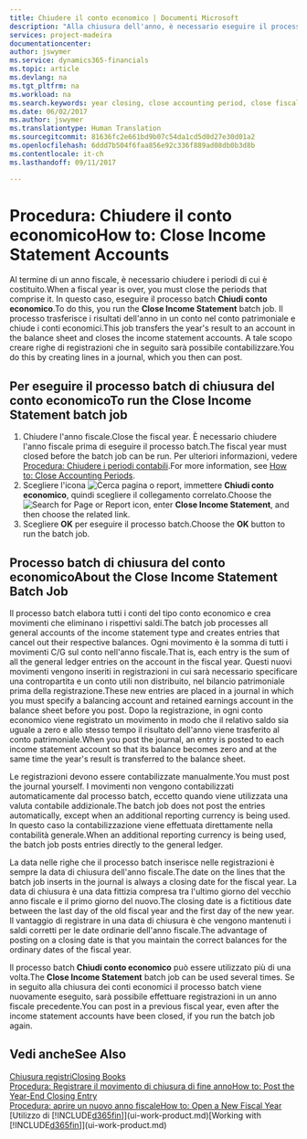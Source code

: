 ```yaml
---
title: Chiudere il conto economico | Documenti Microsoft
description: "Alla chiusura dell'anno, è necessario eseguire il processo batch Chiudi conto economico per chiudere i periodi contabili che costituiscono l'anno fiscale."
services: project-madeira
documentationcenter: 
author: jswymer
ms.service: dynamics365-financials
ms.topic: article
ms.devlang: na
ms.tgt_pltfrm: na
ms.workload: na
ms.search.keywords: year closing, close accounting period, close fiscal year, bank account detailed trial balance
ms.date: 06/02/2017
ms.author: jswymer
ms.translationtype: Human Translation
ms.sourcegitcommit: 81636fc2e661bd9b07c54da1cd5d0d27e30d01a2
ms.openlocfilehash: 6ddd7b504f6faa856e92c336f889ad08db0b3d8b
ms.contentlocale: it-ch
ms.lasthandoff: 09/11/2017

---
```

# <a name="how-to-close-income-statement-accounts"></a><span data-ttu-id="61971-103">Procedura: Chiudere il conto economico</span><span class="sxs-lookup"><span data-stu-id="61971-103">How to: Close Income Statement Accounts</span></span>
<span data-ttu-id="61971-104">Al termine di un anno fiscale, è necessario chiudere i periodi di cui è costituito.</span><span class="sxs-lookup"><span data-stu-id="61971-104">When a fiscal year is over, you must close the periods that comprise it.</span></span> <span data-ttu-id="61971-105">In questo caso, eseguire il processo batch **Chiudi conto economico**.</span><span class="sxs-lookup"><span data-stu-id="61971-105">To do this, you run the **Close Income Statement** batch job.</span></span> <span data-ttu-id="61971-106">Il processo trasferisce i risultati dell'anno in un conto nel conto patrimoniale e chiude i conti economici.</span><span class="sxs-lookup"><span data-stu-id="61971-106">This job transfers the year's result to an account in the balance sheet and closes the income statement accounts.</span></span> <span data-ttu-id="61971-107">A tale scopo creare righe di registrazioni che in seguito sarà possibile contabilizzare.</span><span class="sxs-lookup"><span data-stu-id="61971-107">You do this by creating lines in a journal, which you then can post.</span></span>

## <a name="to-run-the-close-income-statement-batch-job"></a><span data-ttu-id="61971-108">Per eseguire il processo batch di chiusura del conto economico</span><span class="sxs-lookup"><span data-stu-id="61971-108">To run the Close Income Statement batch job</span></span>
1. <span data-ttu-id="61971-109">Chiudere l'anno fiscale.</span><span class="sxs-lookup"><span data-stu-id="61971-109">Close the fiscal year.</span></span> <span data-ttu-id="61971-110">È necessario chiudere l'anno fiscale prima di eseguire il processo batch.</span><span class="sxs-lookup"><span data-stu-id="61971-110">The fiscal year must closed before the batch job can be run.</span></span> <span data-ttu-id="61971-111">Per ulteriori informazioni, vedere [Procedura: Chiudere i periodi contabili](year-close-account-periods.md).</span><span class="sxs-lookup"><span data-stu-id="61971-111">For more information, see [How to: Close Accounting Periods](year-close-account-periods.md).</span></span>
2. <span data-ttu-id="61971-112">Scegliere l'icona ![Cerca pagina o report](media/ui-search/search_small.png "icona Cerca pagina o report"), immettere **Chiudi conto economico**, quindi scegliere il collegamento correlato.</span><span class="sxs-lookup"><span data-stu-id="61971-112">Choose the ![Search for Page or Report](media/ui-search/search_small.png "Search for Page or Report icon") icon, enter **Close Income Statement**, and then choose the related link.</span></span>
3. <span data-ttu-id="61971-113">Scegliere **OK** per eseguire il processo batch.</span><span class="sxs-lookup"><span data-stu-id="61971-113">Choose the **OK** button to run the batch job.</span></span>

## <a name="about-the-close-income-statement-batch-job"></a><span data-ttu-id="61971-114">Processo batch di chiusura del conto economico</span><span class="sxs-lookup"><span data-stu-id="61971-114">About the Close Income Statement Batch Job</span></span>
<span data-ttu-id="61971-115">Il processo batch elabora tutti i conti del tipo conto economico e crea movimenti che eliminano i rispettivi saldi.</span><span class="sxs-lookup"><span data-stu-id="61971-115">The batch job processes all general accounts of the income statement type and creates entries that cancel out their respective balances.</span></span> <span data-ttu-id="61971-116">Ogni movimento è la somma di tutti i movimenti C/G sul conto nell'anno fiscale.</span><span class="sxs-lookup"><span data-stu-id="61971-116">That is, each entry is the sum of all the general ledger entries on the account in the fiscal year.</span></span> <span data-ttu-id="61971-117">Questi nuovi movimenti vengono inseriti in registrazioni in cui sarà necessario specificare una contropartita e un conto utili non distribuito, nel bilancio patrimoniale prima della registrazione.</span><span class="sxs-lookup"><span data-stu-id="61971-117">These new entries are placed in a journal in which you must specify a balancing account and retained earnings account in the balance sheet before you post.</span></span> <span data-ttu-id="61971-118">Dopo la registrazione, in ogni conto economico viene registrato un movimento in modo che il relativo saldo sia uguale a zero e allo stesso tempo il risultato dell'anno viene trasferito al conto patrimoniale.</span><span class="sxs-lookup"><span data-stu-id="61971-118">When you post the journal, an entry is posted to each income statement account so that its balance becomes zero and at the same time the year's result is transferred to the balance sheet.</span></span>

<span data-ttu-id="61971-119">Le registrazioni devono essere contabilizzate manualmente.</span><span class="sxs-lookup"><span data-stu-id="61971-119">You must post the journal yourself.</span></span> <span data-ttu-id="61971-120">I movimenti non vengono contabilizzati automaticamente dal processo batch, eccetto quando viene utilizzata una valuta contabile addizionale.</span><span class="sxs-lookup"><span data-stu-id="61971-120">The batch job does not post the entries automatically, except when an additional reporting currency is being used.</span></span> <span data-ttu-id="61971-121">In questo caso la contabilizzazione viene effettuata direttamente nella contabilità generale.</span><span class="sxs-lookup"><span data-stu-id="61971-121">When an additional reporting currency is being used, the batch job posts entries directly to the general ledger.</span></span>

<span data-ttu-id="61971-122">La data nelle righe che il processo batch inserisce nelle registrazioni è sempre la data di chiusura dell'anno fiscale.</span><span class="sxs-lookup"><span data-stu-id="61971-122">The date on the lines that the batch job inserts in the journal is always a closing date for the fiscal year.</span></span> <span data-ttu-id="61971-123">La data di chiusura è una data fittizia compresa tra l'ultimo giorno del vecchio anno fiscale e il primo giorno del nuovo.</span><span class="sxs-lookup"><span data-stu-id="61971-123">The closing date is a fictitious date between the last day of the old fiscal year and the first day of the new year.</span></span> <span data-ttu-id="61971-124">Il vantaggio di registrare in una data di chiusura è che vengono mantenuti i saldi corretti per le date ordinarie dell'anno fiscale.</span><span class="sxs-lookup"><span data-stu-id="61971-124">The advantage of posting on a closing date is that you maintain the correct balances for the ordinary dates of the fiscal year.</span></span>

<span data-ttu-id="61971-125">Il processo batch **Chiudi conto economico** può essere utilizzato più di una volta.</span><span class="sxs-lookup"><span data-stu-id="61971-125">The **Close Income Statement** batch job can be used several times.</span></span> <span data-ttu-id="61971-126">Se in seguito alla chiusura dei conti economici il processo batch viene nuovamente eseguito, sarà possibile effettuare registrazioni in un anno fiscale precedente.</span><span class="sxs-lookup"><span data-stu-id="61971-126">You can post in a previous fiscal year, even after the income statement accounts have been closed, if you run the batch job again.</span></span>

## <a name="see-also"></a><span data-ttu-id="61971-127">Vedi anche</span><span class="sxs-lookup"><span data-stu-id="61971-127">See Also</span></span>
[<span data-ttu-id="61971-128">Chiusura registri</span><span class="sxs-lookup"><span data-stu-id="61971-128">Closing Books</span></span>](year-close-books.md)  
[<span data-ttu-id="61971-129">Procedura: Registrare il movimento di chiusura di fine anno</span><span class="sxs-lookup"><span data-stu-id="61971-129">How to: Post the Year-End Closing Entry</span></span>](year-how-post-year-end-close-entry.md)  
[<span data-ttu-id="61971-130">Procedura: aprire un nuovo anno fiscale</span><span class="sxs-lookup"><span data-stu-id="61971-130">How to: Open a New Fiscal Year</span></span>](finance-how-open-new-fiscal-year.md)  
<span data-ttu-id="61971-131">[Utilizzo di [!INCLUDE[d365fin](includes/d365fin_md.md)]](ui-work-product.md)</span><span class="sxs-lookup"><span data-stu-id="61971-131">[Working with [!INCLUDE[d365fin](includes/d365fin_md.md)]](ui-work-product.md)</span></span>

